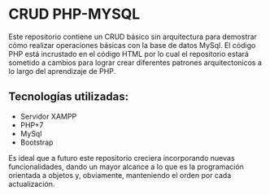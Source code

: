 # CRUD PHP-MYSQL

Este repositorio contiene un CRUD básico sin arquitectura para demostrar cómo realizar operaciones básicas con la base de datos MySql. El código PHP está incrustado en el código HTML por lo cual el repositorio estará sometido a cambios para lograr crear diferentes patrones arquitectonicos a lo largo del aprendizaje de PHP.

## Tecnologías utilizadas:

* Servidor XAMPP
* PHP+7
* MySql
* Bootstrap

Es ideal que a futuro este repositorio creciera incorporando nuevas funcionalidades, dando un mayor alcance a lo que es la programación orientada a objetos y, obviamente, manteniendo el orden por cada actualización.

